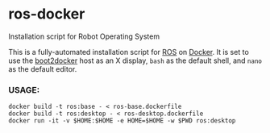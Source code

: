 ros-docker
==========

Installation script for Robot Operating System

This is a fully-automated installation script for [ROS](http://www.ros.org/) on [Docker](https://www.docker.com/). It is set to use the [boot2docker](http://boot2docker.io/) host as an X display, `bash` as the default shell, and `nano` as the default editor.

### USAGE:

    docker build -t ros:base - < ros-base.dockerfile
    docker build -t ros:desktop - < ros-desktop.dockerfile
    docker run -it -v $HOME:$HOME -e HOME=$HOME -w $PWD ros:desktop
